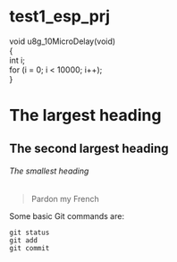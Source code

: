# test1_esp_prj

 void u8g_10MicroDelay(void)  
 {  
      int i;  
      for (i = 0; i < 10000; i++);  
 }  


# The largest heading
## The second largest heading
###### The smallest heading
> Pardon my French



Some basic Git commands are:
```
git status
git add
git commit
```
